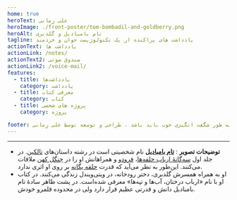 ```yaml
---
home: true
heroText: علی زِمانی
heroImage: ./front-poster/tom-bombadil-and-goldberry.png
heroAlt: تام بامبادیل و گلدبری
tagline: یادداشت های پراکنده از یک تکنولوژیست جوان و خردمند
actionText: یادداشت ها
actionLink: /notes/
actionText2: صندوق صوتی
actionLink2: /voice-mail/
features:
  - title: یادداشت‌ها
    category: یادداشت
  - title: معرفی کتاب
    category: کتاب
  - title: پروژه های شخصی
    category: پروژه

footer: همه چیز به طور شگفت انگیزی خوب باید باشد ، طراحی و توسعه توسط علی زِمانی ❤️
---
```


---

- **توضیحات تصویر** : [**تام بامبادیل**](https://fa.wikipedia.org/wiki/%D8%AA%D8%A7%D9%85_%D8%A8%D8%A7%D9%85%D8%A8%D8%A7%D8%AF%DB%8C%D9%84) نام شخصیتی است در رشته داستان‌های [تالکین](https://fa.wikipedia.org/wiki/تالکین). در جلد اول [سه‌گانهٔ ارباب حلقه‌ها](https://fa.wikipedia.org/wiki/ارباب_حلقه‌ها)، [فرودو](https://fa.wikipedia.org/wiki/فرودو) و همراهانش او را در [جنگل کهن](https://fa.wikipedia.org/w/index.php?title=جنگل_کهن&action=edit&redlink=1) ملاقات می‌کنند. این‌طور به نظر می‌آید که قدرت [حلقه یگانه](https://fa.wikipedia.org/wiki/حلقه_یگانه) بر روی او اثری ندارد.
- او به همراه همسرش گلدبری، دختر رودخانه، در ویتی‌ویندل زندگی می‌کنند. در کتاب او با نام «ارباب درختان، آب‌ها و تپه‌ها» معرفی شده‌است. در پشت ظاهر سادهٔ تام بامبادیل دانش و قدرتی عظیم قرار دارد ولی در محدوده قلمرو خودش.
